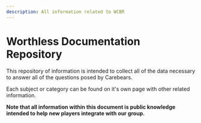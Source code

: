 ```yaml
---
description: All information related to WCBR
---
```


# Worthless Documentation Repository

This repository of information is intended to collect all of the data necessary to answer all of the questions posed by Carebears.

Each subject or category can be found on it's own page with other related information.

**Note that all information within this document is public knowledge intended to help new players integrate with our group.**

